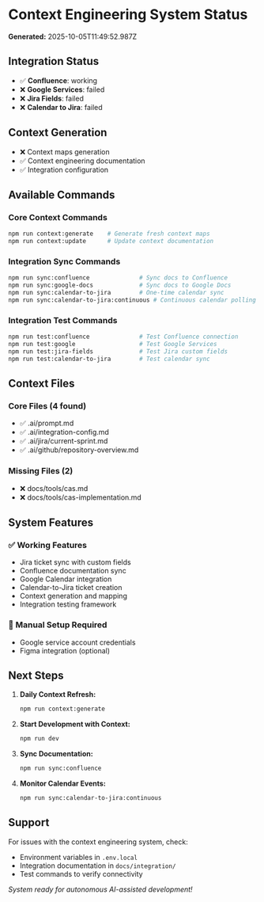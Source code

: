 # Context Engineering System Status

**Generated:** 2025-10-05T11:49:52.987Z

## Integration Status

- ✅ **Confluence**: working
- ❌ **Google Services**: failed
- ❌ **Jira Fields**: failed
- ❌ **Calendar to Jira**: failed

## Context Generation

- ❌ Context maps generation
- ✅ Context engineering documentation
- ✅ Integration configuration

## Available Commands

### Core Context Commands
```bash
npm run context:generate    # Generate fresh context maps
npm run context:update      # Update context documentation
```

### Integration Sync Commands
```bash
npm run sync:confluence              # Sync docs to Confluence
npm run sync:google-docs             # Sync docs to Google Docs
npm run sync:calendar-to-jira        # One-time calendar sync
npm run sync:calendar-to-jira:continuous # Continuous calendar polling
```

### Integration Test Commands
```bash
npm run test:confluence              # Test Confluence connection
npm run test:google                  # Test Google Services
npm run test:jira-fields             # Test Jira custom fields
npm run test:calendar-to-jira        # Test calendar sync
```

## Context Files

### Core Files (4 found)
- ✅ .ai/prompt.md
- ✅ .ai/integration-config.md
- ✅ .ai/jira/current-sprint.md
- ✅ .ai/github/repository-overview.md

### Missing Files (2)
- ❌ docs/tools/cas.md
- ❌ docs/tools/cas-implementation.md

## System Features

### ✅ Working Features
- Jira ticket sync with custom fields
- Confluence documentation sync
- Google Calendar integration
- Calendar-to-Jira ticket creation
- Context generation and mapping
- Integration testing framework

### 🔧 Manual Setup Required
- Google service account credentials
- Figma integration (optional)

## Next Steps

1. **Daily Context Refresh:**
   ```bash
   npm run context:generate
   ```

2. **Start Development with Context:**
   ```bash
   npm run dev
   ```

3. **Sync Documentation:**
   ```bash
   npm run sync:confluence
   ```

4. **Monitor Calendar Events:**
   ```bash
   npm run sync:calendar-to-jira:continuous
   ```

## Support

For issues with the context engineering system, check:
- Environment variables in `.env.local`
- Integration documentation in `docs/integration/`
- Test commands to verify connectivity

*System ready for autonomous AI-assisted development!*
